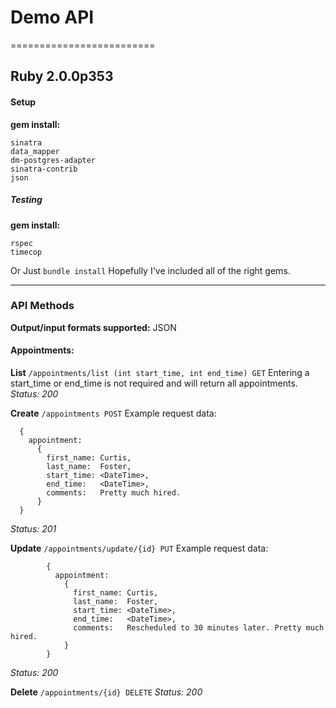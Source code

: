 # Demo API
=========================

Ruby 2.0.0p353
--------------

#### Setup
**gem install:**
```
sinatra
data_mapper
dm-postgres-adapter
sinatra-contrib
json
```
##### Testing
**gem install:**
```
rspec
timecop
```
Or Just
`bundle install`
Hopefully I've included all of the right gems.

***

### API Methods

**Output/input formats supported:**
JSON

#### Appointments:

**List**
`/appointments/list (int start_time, int end_time) GET`
Entering a start_time or end_time is not required and will return all appointments.
*Status: 200*

**Create**
`/appointments POST`
Example request data:
```
  {
    appointment:
      {
        first_name: Curtis,
        last_name:  Foster,
        start_time: <DateTime>,
        end_time:   <DateTime>,
        comments:   Pretty much hired.
      }
  }
```
*Status: 201*

**Update**
`/appointments/update/{id} PUT`
Example request data:
```
        {
          appointment:
            {
              first_name: Curtis,
              last_name:  Foster,
              start_time: <DateTime>,
              end_time:   <DateTime>,
              comments:   Rescheduled to 30 minutes later. Pretty much hired.
            }
        }
```
*Status: 200*

**Delete**
`/appointments/{id} DELETE`
*Status: 200*
